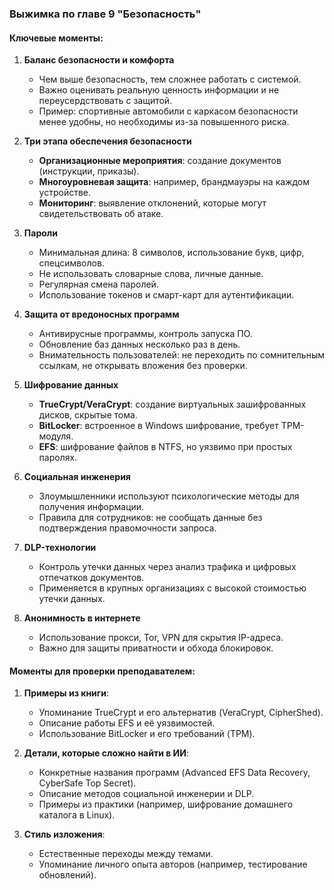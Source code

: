 ### Выжимка по главе 9 "Безопасность"

#### Ключевые моменты:
1. **Баланс безопасности и комфорта**  
   - Чем выше безопасность, тем сложнее работать с системой.  
   - Важно оценивать реальную ценность информации и не переусердствовать с защитой.  
   - Пример: спортивные автомобили с каркасом безопасности менее удобны, но необходимы из-за повышенного риска.  

2. **Три этапа обеспечения безопасности**  
   - **Организационные мероприятия**: создание документов (инструкции, приказы).  
   - **Многоуровневая защита**: например, брандмауэры на каждом устройстве.  
   - **Мониторинг**: выявление отклонений, которые могут свидетельствовать об атаке.  

3. **Пароли**  
   - Минимальная длина: 8 символов, использование букв, цифр, спецсимволов.  
   - Не использовать словарные слова, личные данные.  
   - Регулярная смена паролей.  
   - Использование токенов и смарт-карт для аутентификации.  

4. **Защита от вредоносных программ**  
   - Антивирусные программы, контроль запуска ПО.  
   - Обновление баз данных несколько раз в день.  
   - Внимательность пользователей: не переходить по сомнительным ссылкам, не открывать вложения без проверки.  

5. **Шифрование данных**  
   - **TrueCrypt/VeraCrypt**: создание виртуальных зашифрованных дисков, скрытые тома.  
   - **BitLocker**: встроенное в Windows шифрование, требует TPM-модуля.  
   - **EFS**: шифрование файлов в NTFS, но уязвимо при простых паролях.  

6. **Социальная инженерия**  
   - Злоумышленники используют психологические методы для получения информации.  
   - Правила для сотрудников: не сообщать данные без подтверждения правомочности запроса.  

7. **DLP-технологии**  
   - Контроль утечки данных через анализ трафика и цифровых отпечатков документов.  
   - Применяется в крупных организациях с высокой стоимостью утечки данных.  

8. **Анонимность в интернете**  
   - Использование прокси, Tor, VPN для скрытия IP-адреса.  
   - Важно для защиты приватности и обхода блокировок.  

#### Моменты для проверки преподавателем:
1. **Примеры из книги**:  
   - Упоминание TrueCrypt и его альтернатив (VeraCrypt, CipherShed).  
   - Описание работы EFS и её уязвимостей.  
   - Использование BitLocker и его требований (TPM).  

2. **Детали, которые сложно найти в ИИ**:  
   - Конкретные названия программ (Advanced EFS Data Recovery, CyberSafe Top Secret).  
   - Описание методов социальной инженерии и DLP.  
   - Примеры из практики (например, шифрование домашнего каталога в Linux).  

3. **Стиль изложения**:  
   - Естественные переходы между темами.  
   - Упоминание личного опыта авторов (например, тестирование обновлений).  
